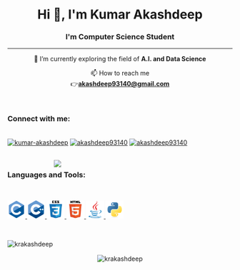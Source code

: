 <h1 align="center">Hi 👋, I'm Kumar Akashdeep</h1>
<h3 align="center">I'm Computer Science Student</h3>
<hr>
<div align="center">
  
🌱 I’m currently exploring the field of **A.I. and Data Science**

 📫 How to reach me 
 <br>
 👉**akashdeep93140@gmail.com**
</div>
<br>
<h3 align="left">Connect with me:</h3>
<p align="left">
  <br>
<a href="https://linkedin.com/in/kumar-akashdeep" target="blank"><img align="center" src="https://raw.githubusercontent.com/rahuldkjain/github-profile-readme-generator/master/src/images/icons/Social/linked-in-alt.svg" alt="kumar-akashdeep" height="30" width="40" /></a>
<a href="https://www.hackerrank.com/akashdeep93140" target="blank"><img align="center" src="https://raw.githubusercontent.com/rahuldkjain/github-profile-readme-generator/master/src/images/icons/Social/hackerrank.svg" alt="akashdeep93140" height="40" width="40" /></a>
<a href="https://www.naukri.com/code360/profile/KrAkashdeep" target="blank"><img align="center" src="https://coursereport-production.imgix.net/uploads/school/logo/1323/original/Coding_Ninjas_logo.jpeg?w=200&h=200&dpr=3&q=35" alt="akashdeep93140" height="40" width="40" /></a>
</p>
<br>

<img align="right" width="400px" src="https://images.squarespace-cdn.com/content/v1/5769fc401b631bab1addb2ab/1541580611624-TE64QGKRJG8SWAIUS7NS/coding-freak.gif">
<h3 align="left">Languages and Tools:</h3>
<br>
<p align="left"> <a href="https://www.cprogramming.com/" target="_blank" rel="noreferrer"> <img src="https://raw.githubusercontent.com/devicons/devicon/master/icons/c/c-original.svg" alt="c" width="40" height="40"/> </a> <a href="https://www.w3schools.com/cpp/" target="_blank" rel="noreferrer"> <img src="https://raw.githubusercontent.com/devicons/devicon/master/icons/cplusplus/cplusplus-original.svg" alt="cplusplus" width="40" height="40"/> </a> <a href="https://www.w3schools.com/css/" target="_blank" rel="noreferrer"> <img src="https://raw.githubusercontent.com/devicons/devicon/master/icons/css3/css3-original-wordmark.svg" alt="css3" width="40" height="40"/> </a> <a href="https://www.w3.org/html/" target="_blank" rel="noreferrer"> <img src="https://raw.githubusercontent.com/devicons/devicon/master/icons/html5/html5-original-wordmark.svg" alt="html5" width="40" height="40"/> </a> <a href="https://www.java.com" target="_blank" rel="noreferrer"> <img src="https://raw.githubusercontent.com/devicons/devicon/master/icons/java/java-original.svg" alt="java" width="40" height="40"/> </a> <a href="https://www.python.org" target="_blank" rel="noreferrer"> <img src="https://raw.githubusercontent.com/devicons/devicon/master/icons/python/python-original.svg" alt="python" width="40" height="40"/> </a> </p>
<br>
<p><img align="center" src="https://github-readme-stats.vercel.app/api/top-langs?username=krakashdeep&show_icons=true&locale=en&layout=compact" alt="krakashdeep" /></p>


<p align="center"><img align="center" src="https://github-readme-streak-stats.herokuapp.com/?user=krakashdeep&" alt="krakashdeep" /></p>
<p align="center">
  <a href="https://github.com/KrAkashdeep">
    <img src="https://github-profile-summary-cards.vercel.app/api/cards/profile-details?username=KrAkashdeep&theme=radical" alt=""/>
  </a>
</p>

